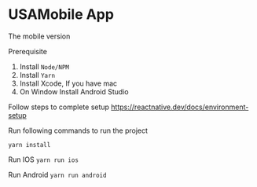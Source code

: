 # USAMobile App

The mobile version

Prerequisite 
1. Install `Node/NPM`
2. Install `Yarn`
3. Install Xcode, If you have mac
4. On Window Install Android Studio

Follow steps to complete setup
https://reactnative.dev/docs/environment-setup

Run following commands to run the project 

`yarn install`

Run IOS
`yarn run ios`

Run Android 
`yarn run android`




